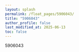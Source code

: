 ```yaml
---
layout: splash
permalink: /float_pages/5906043/
title: "5906043"
author_profile: false
last_modified_at: 2025-06-13
toc: false
---
```

 
5906043
